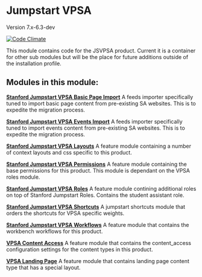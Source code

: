 # Jumpstart VPSA
Version 7.x-6.3-dev

[![Code Climate](https://codeclimate.com/github/SU-SWS/stanford_jumpstart_vpsa/badges/gpa.svg)](https://codeclimate.com/github/SU-SWS/stanford_jumpstart_vpsa)

This module contains code for the JSVPSA product. Current it is a container for other sub modules but will be the place for future additions outside of the installation profile.

## Modules in this module:

**[Stanford Jumpstart VPSA Basic Page Import](modules/stanford_jumpstart_vpsa_basic_page_import)**
A feeds importer specifically tuned to import basic page content from pre-existing SA websites. This is to expedite  the migration process.

**[Stanford Jumpstart VPSA Events Import](modules/stanford_jumpstart_vpsa_events_import)**
A feeds importer specifically tuned to import events content from pre-existing SA websites. This is to expedite the migration process.

**[Stanford Jumpstart VPSA Layouts](modules/stanford_jumpstart_vpsa_layouts)**
A feature module containing a number of context layouts and css specific to this product.

**[Stanford Jumpstart VPSA Permissions](modules/stanford_jumpstart_vpsa_permissios)**
A feature module containing the base permissions for this product. This module is dependant on the VPSA roles module.

**[Stanford Jumpstart VPSA Roles](modules/stanford_jumpstart_site_vpsa_roles)**
A feature module contining additional roles on top of Stanford Jumpstart Roles. Contains the student assistant role.

**[Stanford Jumpstart VPSA Shortcuts](modules/stanford_jumpstart_vpsa_shortcuts)**
A jumpstart shortcuts module that orders the shortcuts for VPSA specific weights.

**[Stanford Jumpstart VPSA Workflows](modules/stanford_jumpstart_vpsa_workflows)**
A feature module that contains the workbench workflows for this product.

**[VPSA Content Access](modules/vpsa_content_access)**
A feature module that contains the content_access configuration settings for the content types in this product.

**[VPSA Landing Page](modules/vpsa_landing_page)**
A feature module that contains landing page content type that has a special layout.

